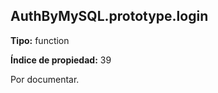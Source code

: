 ## AuthByMySQL.prototype.login

**Tipo:** function

**Índice de propiedad:** 39

Por documentar.



